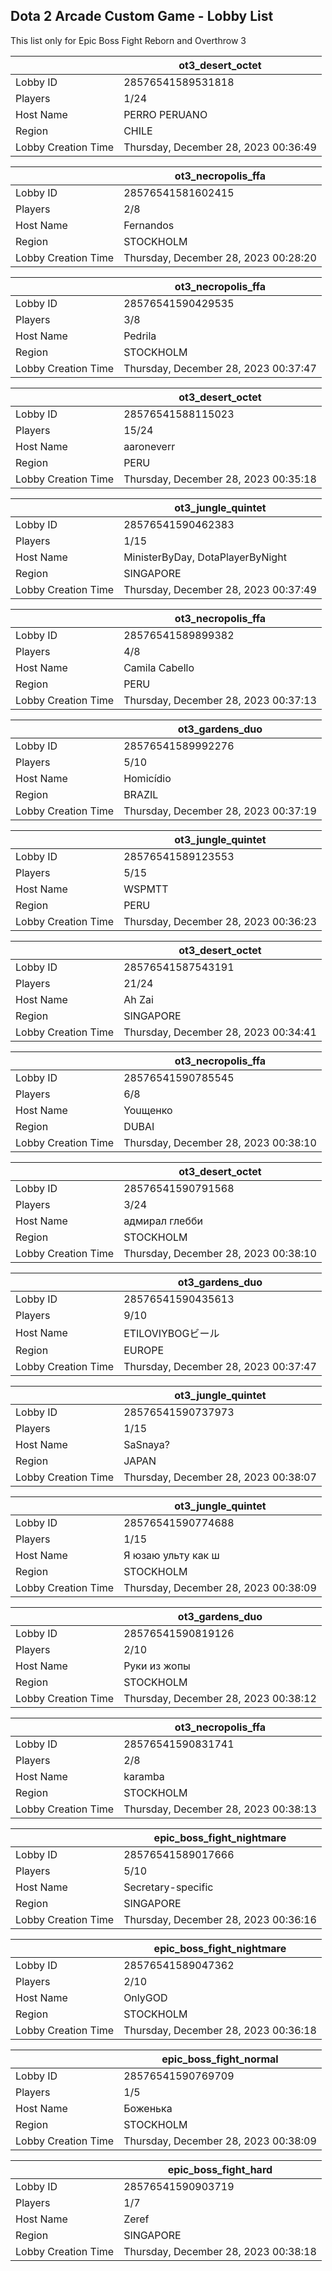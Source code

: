 ## Dota 2 Arcade Custom Game - Lobby List

This list only for Epic Boss Fight Reborn and Overthrow 3

|  | ot3_desert_octet |
| ------ | ------ |
| Lobby ID | 28576541589531818 |
| Players | 1/24 |
| Host Name | PERRO PERUANO |
| Region | CHILE |
| Lobby Creation Time | Thursday, December 28, 2023 00:36:49 |


|  | ot3_necropolis_ffa |
| ------ | ------ |
| Lobby ID | 28576541581602415 |
| Players | 2/8 |
| Host Name | Fernandos |
| Region | STOCKHOLM |
| Lobby Creation Time | Thursday, December 28, 2023 00:28:20 |


|  | ot3_necropolis_ffa |
| ------ | ------ |
| Lobby ID | 28576541590429535 |
| Players | 3/8 |
| Host Name | Pedrila |
| Region | STOCKHOLM |
| Lobby Creation Time | Thursday, December 28, 2023 00:37:47 |


|  | ot3_desert_octet |
| ------ | ------ |
| Lobby ID | 28576541588115023 |
| Players | 15/24 |
| Host Name | aaroneverr |
| Region | PERU |
| Lobby Creation Time | Thursday, December 28, 2023 00:35:18 |


|  | ot3_jungle_quintet |
| ------ | ------ |
| Lobby ID | 28576541590462383 |
| Players | 1/15 |
| Host Name | MinisterByDay, DotaPlayerByNight |
| Region | SINGAPORE |
| Lobby Creation Time | Thursday, December 28, 2023 00:37:49 |


|  | ot3_necropolis_ffa |
| ------ | ------ |
| Lobby ID | 28576541589899382 |
| Players | 4/8 |
| Host Name | Camila Cabello |
| Region | PERU |
| Lobby Creation Time | Thursday, December 28, 2023 00:37:13 |


|  | ot3_gardens_duo |
| ------ | ------ |
| Lobby ID | 28576541589992276 |
| Players | 5/10 |
| Host Name | Homicídio |
| Region | BRAZIL |
| Lobby Creation Time | Thursday, December 28, 2023 00:37:19 |


|  | ot3_jungle_quintet |
| ------ | ------ |
| Lobby ID | 28576541589123553 |
| Players | 5/15 |
| Host Name | WSPMTT |
| Region | PERU |
| Lobby Creation Time | Thursday, December 28, 2023 00:36:23 |


|  | ot3_desert_octet |
| ------ | ------ |
| Lobby ID | 28576541587543191 |
| Players | 21/24 |
| Host Name | Ah Zai |
| Region | SINGAPORE |
| Lobby Creation Time | Thursday, December 28, 2023 00:34:41 |


|  | ot3_necropolis_ffa |
| ------ | ------ |
| Lobby ID | 28576541590785545 |
| Players | 6/8 |
| Host Name | Youщенко |
| Region | DUBAI |
| Lobby Creation Time | Thursday, December 28, 2023 00:38:10 |


|  | ot3_desert_octet |
| ------ | ------ |
| Lobby ID | 28576541590791568 |
| Players | 3/24 |
| Host Name | адмирал глебби |
| Region | STOCKHOLM |
| Lobby Creation Time | Thursday, December 28, 2023 00:38:10 |


|  | ot3_gardens_duo |
| ------ | ------ |
| Lobby ID | 28576541590435613 |
| Players | 9/10 |
| Host Name | ETILOVIYBOGビール |
| Region | EUROPE |
| Lobby Creation Time | Thursday, December 28, 2023 00:37:47 |


|  | ot3_jungle_quintet |
| ------ | ------ |
| Lobby ID | 28576541590737973 |
| Players | 1/15 |
| Host Name | SaSnaya? |
| Region | JAPAN |
| Lobby Creation Time | Thursday, December 28, 2023 00:38:07 |


|  | ot3_jungle_quintet |
| ------ | ------ |
| Lobby ID | 28576541590774688 |
| Players | 1/15 |
| Host Name | Я юзаю ульту как ш |
| Region | STOCKHOLM |
| Lobby Creation Time | Thursday, December 28, 2023 00:38:09 |


|  | ot3_gardens_duo |
| ------ | ------ |
| Lobby ID | 28576541590819126 |
| Players | 2/10 |
| Host Name | Руки из жопы |
| Region | STOCKHOLM |
| Lobby Creation Time | Thursday, December 28, 2023 00:38:12 |


|  | ot3_necropolis_ffa |
| ------ | ------ |
| Lobby ID | 28576541590831741 |
| Players | 2/8 |
| Host Name | karamba |
| Region | STOCKHOLM |
| Lobby Creation Time | Thursday, December 28, 2023 00:38:13 |


|  | epic_boss_fight_nightmare |
| ------ | ------ |
| Lobby ID | 28576541589017666 |
| Players | 5/10 |
| Host Name | Secretary-specific |
| Region | SINGAPORE |
| Lobby Creation Time | Thursday, December 28, 2023 00:36:16 |


|  | epic_boss_fight_nightmare |
| ------ | ------ |
| Lobby ID | 28576541589047362 |
| Players | 2/10 |
| Host Name | OnlyGOD |
| Region | STOCKHOLM |
| Lobby Creation Time | Thursday, December 28, 2023 00:36:18 |


|  | epic_boss_fight_normal |
| ------ | ------ |
| Lobby ID | 28576541590769709 |
| Players | 1/5 |
| Host Name | Боженька |
| Region | STOCKHOLM |
| Lobby Creation Time | Thursday, December 28, 2023 00:38:09 |


|  | epic_boss_fight_hard |
| ------ | ------ |
| Lobby ID | 28576541590903719 |
| Players | 1/7 |
| Host Name | Zeref |
| Region | SINGAPORE |
| Lobby Creation Time | Thursday, December 28, 2023 00:38:18 |


